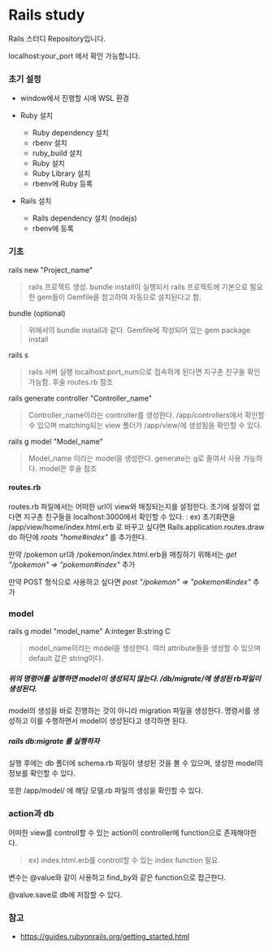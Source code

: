 # Rails study

Rails 스터디 Repository입니다.

localhost:your_port 에서 확인 가능합니다.

### 초기 설정

* window에서 진행할 시에 WSL 환경
* Ruby 설치
  * Ruby dependency 설치
  * rbenv 설치
  * ruby_build 설치
  * Ruby 설치
  * Ruby Library 설치
  * rbenv에 Ruby 등록

* Rails 설치
  * Rails dependency 설치 (nodejs)
  * rbenv에 등록

### 기초

rails new "Project_name"
> rails 프로젝트 생성. bundle install이 실행되서 rails 프로젝트에 기본으로 필요한 gem들이 Gemfile을 참고하여 자동으로 설치된다고 함.

bundle (optional)
> 위에서의 bundle install과 같다. Gemfile에 작성되어 있는 gem package install

rails s
> rails 서버 실행
>localhost:port_num으로 접속하게 된다면 지구촌 친구들 확인 가능함. 후술 routes.rb 참조

rails generate controller "Controller_name"
> Controller_name이라는 controller를 생성한다. /app/controllers에서 확인할 수 있으며 matching되는 view 폴더가 /app/view/에 생성됨을 확인할 수 있다.

rails g model "Model_name"
> Model_name 이라는 model을 생성한다. generate는 g로 줄여서 사용 가능하다. model은 후술 참조

#### routes.rb

routes.rb 파일에서는 어떠한 url이 view와 매칭되는지를 설정한다. 초기에 설정이 없다면 지구촌 친구들을 localhost:3000에서 확인할 수 있다.
: ex) 초기화면을 /app/view/home/index.html.erb 로 바꾸고 싶다면 Rails.application.routes.draw do 하단에 _roots "home#index"_ 를 추가한다.

만약 /pokemon url과 /pokemon/index.html.erb을 매칭하기 위해서는 _get "/pokemon" => "pokemon#index"_ 추가

만약 POST 형식으로 사용하고 싶다면 _post "/pokemon" => "pokemon#index"_ 추가

### model

rails g model "model_name" A:integer B:string C
> model_name이라는 model을 생성한다. 여러 attribute들을 생성할 수 있으며 default 값은 string이다.

##### 위의 명령어를 실행하면 model이 생성되지 않는다. /db/migrate/에 생성된 rb파일이 생성된다.

model의 생성을 바로 진행하는 것이 아니라 migration 파일을 생성한다. 명령서를 생성하고 이를 수행하면서 model이 생성된다고 생각하면 된다.

##### rails db:migrate 를 실행하자

실행 후에는 db 폴더에 schema.rb 파일이 생성된 것을 볼 수 있으며, 생성한 model의 정보를 확인할 수 있다.

또한 /app/model/ 에 해당 모델.rb 파일의 생성을 확인할 수 있다.

### action과 db

어떠한 view를 controll할 수 있는 action이 controller에 function으로 존재해야한다.
> ex) index.html.erb를 controll할 수 있는 index function 필요

변수는 @value와 같이 사용하고 find_by와 같은 function으로 접근한다.

@value.save로 db에 저장할 수 있다.

### 참고

* https://guides.rubyonrails.org/getting_started.html

